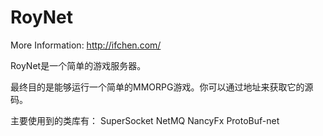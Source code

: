 # RoyNet

More Information:
http://ifchen.com/

RoyNet是一个简单的游戏服务器。

最终目的是能够运行一个简单的MMORPG游戏。你可以通过地址来获取它的源码。

主要使用到的类库有：
SuperSocket
NetMQ
NancyFx
ProtoBuf-net
